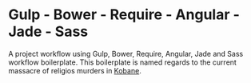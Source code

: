 Gulp - Bower - Require - Angular - Jade - Sass
============

A project workflow using Gulp, Bower, Require, Angular, Jade and Sass workflow boilerplate. This boilerplate is named regards to the current massacre of religios murders in <a href="http://en.wikipedia.org/wiki/Ayn_al-Arab" target="_blank">Kobane</a>.   
